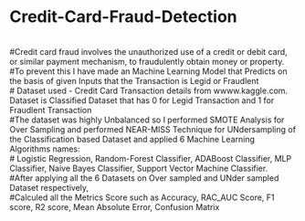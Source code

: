 # Credit-Card-Fraud-Detection
<br>
#Credit card fraud involves the unauthorized use of a credit or debit card, or similar payment mechanism, to fraudulently obtain money or property.
<br>
#To prevent this I have made an Machine Learning Model that Predicts on the basis of given Inputs that the Transaction is Legid or Fraudlent
<br>
# Dataset used - Credit Card Transaction details from wwww.kaggle.com. Dataset is Classified Dataset that has 0 for Legid Transaction and 1 for Fraudlent Transaction
<br>
#The dataset was highly Unbalanced so I performed SMOTE Analysis for Over Sampling and performed NEAR-MISS Technique for UNdersampling of the Classification based Dataset and applied 6 Machine Learning Algorithms names:
<br>
# Logistic Regression, Random-Forest Classifier, ADABoost Classifier, MLP Classifier, Naive Bayes Classifier, Support Vector Machine Classifier.
<br>
#After applying all the 6 Datasets on Over sampled and UNder sampled Dataset respectively, 
<br>
#Calculed all the Metrics Score such as Accuracy, RAC_AUC Score, F1 score, R2 score, Mean Absolute Error, Confusion Matrix

